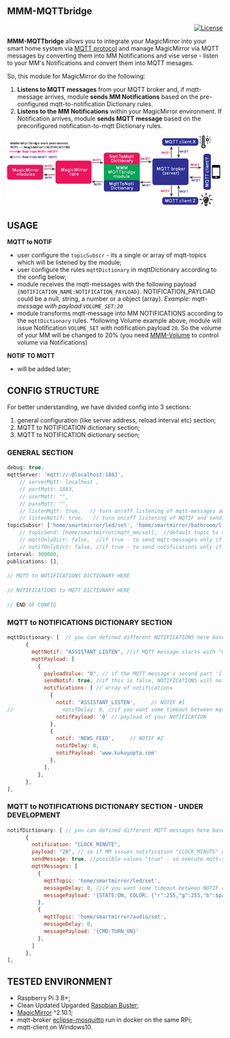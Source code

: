 ## MMM-MQTTbridge
<p align="right">
	<a href="http://choosealicense.com/licenses/mit"><img src="https://img.shields.io/badge/license-MIT-blue.svg" alt="License"></a>
</p>

**MMM-MQTTbridge** allows you to integrate your MagicMirror into your smart home system via [MQTT protocol](https://github.com/mqtt/mqtt.github.io/wiki/software?id=software) and manage MagicMirror via MQTT messages by converting them into MM Notifications and vise verse - listen to your MM's Notifications and convert them into MQTT mesages.

So, this module for MagicMirror do the following:
1. **Listens to MQTT messages** from your MQTT broker and, if mqtt-message arrives, module **sends MM Notifications** based on the pre-configured mqtt-to-notification Dictionary rules.
2. **Listens to the MM Notifications** within your MagicMirror environment. If Notification arrives, module **sends MQTT message** based on the preconfigured notification-to-mqtt Dictionary rules. 

![MQTTbridge_logo](.github/mqttbridge_logo.png)

## USAGE

**MQTT to NOTIF**
- user configure the `topicSubscr` - its a single or array of mqtt-topics which will be listened by the module;
- user configure the rules `mqttDictionary` in mqttDictionary according to the config below;
- module receives the mqtt-messages with the following payload `{NOTIFICATION_NAME:NOTIFICATION_PAYLOAD}`. NOTIFICATION_PAYLOAD could be a null, string, a number or a object (array). 
*Example: mqtt-message with payload `VOLUME_SET:20`*
- module transforms mqtt-message into MM NOTIFICATIONS according to the `mqttDictionary` rules. *following Volume example above, module will issue Notification `VOLUME_SET` with notification payload `20`. So the volume of your MM will be changed to 20% (you need [MMM-Volume](https://github.com/eouia/MMM-Volume) to control volume via Notifications) 

**NOTIF TO MQTT**

- will be added later;

## CONFIG STRUCTURE

For better understanding, we have divided config into 3 sections:
1. general configuration (like server address, reload interval etc) section;
2. MQTT to NOTIFICATION dictionary section;
3. MQTT to NOTIFICATION dictionary section;

### GENERAL SECTION

```js
debug: true,
mqttServer: 'mqtt://:@localhost:1883', 
    // serverMqtt: localhost , 
    // portMqtt: 1883,
    // userMqtt: "",
    // passMqtt: "",
    // listenMqtt: true,   // turn on/off listening of mqtt-messages and sending them as NOTIF
    // listenNotif: true,   // turn on/off listening of NOTIF and sending them as mqt-messages
topicSubscr: ['home/smartmirror/led/set', 'home/smartmirror/bathroom/light/set'], //default topics for receiving messages over mqtt. could be an array of topics
    // topicSend: [home/smartmirror/mqtt_mm/set],  //default topic to send messages from NOTIF to mqtt which are not in notifDictionary; could be array of topics.
    // mqttOnlyDict: false,  //if true - to send mqtt-messages only if they included in Dictionary. If false - to send matt-messages according to the rules in Dict AND for those mqtt-message which are not in the Dict rules - send their payload to defaultTopic;
    // notifOnlyDict: false, //if true - to send notifications only if they are included in Dictionary. If false - to send NOTIF according to the rules in Dict AND for those NOTIF which are not in the Dict rules - send as NOTIF:PAYLOAD.
interval: 300000,
publications: [],

// MQTT to NOTIFICATIONS DICTIONARY HERE

// NOTIFICATIONS to MQTT DICTIONARY HERE

// END OF CONFIG
```

### MQTT to NOTIFICATIONS DICTIONARY SECTION

```js
mqttDictionary: [  // you can defined different NOTIFICATIONS here based on the mqttNOTIFICATION and mqttPYALOAD
      {
        mqttNotif: "ASSISTANT_LISTEN", //if MQTT message starts with "CLOCK_MINUTE", the module will do further
        mqttPayload: [
          {
            payloadValue: "0", // if the MQTT message's second part '{...:20}' the module will send the notifications according to the rules in the array `notifications` below.
            sendNotif: true, //if this is false, NOTIFICATIONS will not be send if the occurence `mqttNotif` and `payloadValue` will be found;
            notifications: [ // array of notifications
              {
                notif: 'ASSISTANT_LISTEN',     // NOTIF #1
//                notifDelay: 0, //if you want some timeout between mqtt_received and sending NOTIF. UNDER DEVELOPMENT
                notifPayload: '0' // payload of your NOTIFICATION
              },
              {
                notif: 'NEWS_FEED',     // NOTIF #2
                notifDelay: 0,
                notifPayload: 'www.kukuyopta.com'
              },
            ],
          },
      },
],
```

### MQTT to NOTIFICATIONS DICTIONARY SECTION - UNDER DEVELOPMENT

```js
notifDictionary: [ // you can defined different MQTT messages here based on the NOTIFICATION and PAYLOAD
      {
        notification: "CLOCK_MINUTE",
        payload: "20", // so if MM issues notification "CLOCK_MINUTE" with payload "20", the mqtt-messages should be sent to the topics - could be a list of such messages like in example further: 2 topics/messages)
        sendMessage: true, //possible values "true" - so execute mqtt-send, "false" - do nothing (parameter needed to make exception for some specific notig;
        mqttMessages: [
          {
            mqttTopic: 'home/smartmirror/led/set',
            messageDelay: 0, //if you want some timeout between NOTIF received and sending mqtt-messages 
            messagePayload: '{STATE:ON, COLOR: {"r":255,"g":255,"b":$payload$}}' // $payload$ means that mqtt-message payload should include actual payload from notification, so the color "b" shold be sent as "20"
          },
          {
            mqttTopic: 'home/smartmirror/audio/set',
            messageDelay: 0,
            messagePayload: '{CMD:TURN_ON}'
          },
        ]
      },
],
```

## TESTED ENVIRONMENT
- Raspberry Pi 3 B+;
- Clean Updated Upgarded [Raspbian Buster](https://www.raspberrypi.org/downloads/raspbian/);
- [MagicMirror](https://github.com/MichMich/MagicMirror) ^2.10.1;
- mqtt-broker [eclipse-mosquitto](https://hub.docker.com/_/eclipse-mosquitto) run in docker on the same RPi;
- mqtt-client on Windows10.
